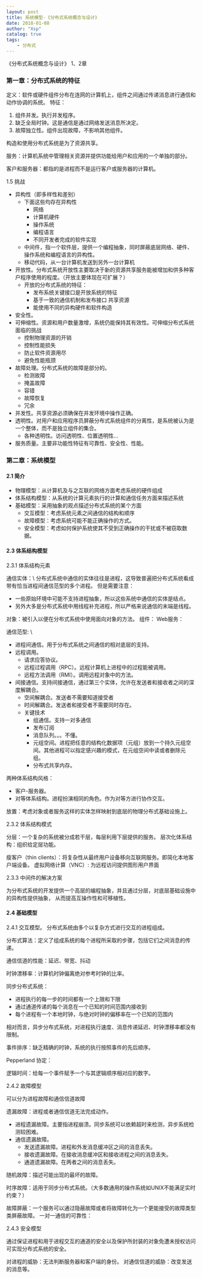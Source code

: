 ```yaml
---
layout: post
title: 系统模型-《分布式系统概念与设计》
date: 2018-01-08
author: "Xsp"
catalog: true
tags:
    - 分布式
---
```


《分布式系统概念与设计》 1、2章

### 第一章：分布式系统的特征

定义：软件或硬件组件分布在连网的计算机上，组件之间通过传递消息进行通信和动作协调的系统。
特征：
1. 组件并发。执行并发程序。
2. 缺乏全局时钟。这是通信是通过网络发送消息所决定。
3. 故障独立性。组件出现故障，不影响其他组件。

构造和使用分布式系统是为了资源共享。

服务：计算机系统中管理相关资源并提供功能给用户和应用的一个单独的部分。

客户和服务器：都指的是进程而不是运行客户或服务器的计算机。

1.5 挑战
* 异构性（即多样性和差别）
    * 下面这些均存在异构性
        * 网络
        * 计算机硬件
        * 操作系统
        * 编程语言
        * 不同开发者完成的软件实现
    * 中间件，指一个软件层，提供一个编程抽象，同时屏蔽底层网络、硬件、操作系统和编程语言的异构性。
    * 移动代码，从一台计算机发送到另外一台计算机
* 开放性。分布式系统开放性主要取决于新的资源共享服务能被增加和供多种客户程序使用的程度。（开放主要体现在可扩展？）
    * 开放的分布式系统的特征：
        * 发布系统关键接口是开放系统的特征
        * 基于一致的通信机制和发布接口 共享资源
        * 能使用不同的异构硬件和软件构造
* 安全性。
* 可伸缩性。资源和用户数量激增，系统仍能保持其有效性。可伸缩分布式系统面临的挑战
    * 控制物理资源的开销
    * 控制性能损失
    * 防止软件资源用尽
    * 避免性能瓶颈
* 故障处理。分布式系统的故障是部分的。
    * 检测故障
    * 掩盖故障
    * 容错
    * 故障恢复
    * 冗余
* 并发性。共享资源必须确保在并发环境中操作正确。
* 透明性。对用户和应用程序员屏蔽分布式系统组件的分离性，是系统被认为是一个整体，而不是独立组件的集合。
    * 各种透明性。访问透明性、位置透明性...
* 服务质量。主要非功能性特征有可靠性、安全性、性能。

### 第二章：系统模型
#### 2.1 简介

* 物理模型：从计算机及与之互联的网络方面考虑系统的硬件组成
* 体系结构模型：从系统的计算元素执行的计算和通信任务方面来描述系统
* 基础模型：采用抽象的观点描述分布式系统的某个方面
    * 交互模型：考虑系统元素之间通信的结构和顺序
    * 故障模型：考虑系统可能不能正确操作的方式。
    * 安全模型：考虑如何保护系统使其不受到正确操作的干扰或不被窃取数据。

#### 2.3 体系结构模型

2.3.1 体系结构元素

通信实体：\\
分布式系统中通信的实体往往是进程，这导致普遍把分布式系统看成带有恰当进程间通信范型的多个进程。
但是需要注意：
+ 一些原始环境中可能不支持进程抽象，所以这些系统中通信的实体是结点。
+ 另外大多是分布式系统中用线程补充进程，所以严格来说通信的末端是线程。

对象：被引入以便在分布式系统中使用面向对象的方法。
组件：
Web服务：

通信范型: \\
+ 进程间通信。用于分布式系统之间通信的相对底层的支持。
+ 远程调用。
    + 请求应答协议。
    + 远程过程调用（RPC）。远程计算机上进程中的过程能被调用。
    + 远程方法调用（RMI）。调用远程对象中的方法。
+ 间接通信。支持间接通信，通过第三个实体，允许在发送者和接收者之间的深度解耦合。
    + 空间解耦合。发送者不需要知道接受者
    + 时间解耦合。发送者和接受者不需要同时存在。
    + 关键技术
        + 组通信。支持一对多通信
        + 发布订阅
        + 消息队列。。。不懂。
        + 元组空间。进程把任意的结构化数据项（元组）放到一个持久元组空间。其他进程可以指定感兴趣的模式，在元组空间中读或者删除元组。
        + 分布式共享内存。

两种体系结构风格：
+ 客户-服务器。
+ 对等体系结构。进程扮演相同的角色。作为对等方进行协作交互。

放置：考虑对象或者服务这样的实体怎样映射到底层的物理分布式基础设施上。

2.3.2 体系结构模式

分层：一个复杂的系统被分成若干层，每层利用下层提供的服务。
层次化体系结构：组织给定层功能。

瘦客户（thin clients）：将复杂性从最终用户设备移向互联网服务。即简化本地客户端设备。
虚拟网络计算（VNC）: 为远程访问提供图形用户界面

2.3.3 中间件的解决方案

为分布式系统的开发提供一个高层的编程抽象，并且通过分层，对底层基础设施中的异构性提供抽象，
从而提高互操作性和可移植性。

#### 2.4 基础模型
2.4.1 交互模型。
分布式系统由多个以复杂方式进行交互的进程组成。

分布式算法：定义了组成系统的每个进程所采取的步骤，包括它们之间消息的传递。

通信信道的性能：延迟、带宽、抖动

时钟漂移率：计算机时钟偏离绝对参考时钟的比率。

同步分布式系统：
+ 进程执行的每一步的时间都有一个上限和下限
+ 通过通道传递的每个消息在一个已知的时间范围内接收到
+ 每个进程有一个本地时钟，与绝对时钟的偏移率在一个已知的范围内

相对而言，异步分布式系统，对进程执行速度、消息传递延迟、时钟漂移率都没有限制。

事件排序：缺乏精确的时钟，系统的执行按照事件的先后顺序。

Pepperland 协定：

逻辑时间：给每一个事件赋予一个与其逻辑顺序相对应的数字。

2.4.2 故障模型

可以分为进程故障和通信信道故障

遗漏故障：进程或者通信信道无法完成动作。
+ 进程遗漏故障。主要指进程崩溃。同步系统可以依赖超时来检测，异步系统检测较困难。
+ 通信遗漏故障。
    + 发送遗漏故障。进程和外发消息缓冲区之间的消息丢失。
    + 接收遗漏故障。在接收消息缓冲区和接收进程之间的消息丢失。
    + 通道遗漏故障。在两者之间的消息丢失。

随机故障：描述可能出现的最坏的故障。

时序故障：适用于同步分布式系统。（大多数通用的操作系统如UNIX不能满足实时约束？）

故障屏蔽：一个服务可以通过隐蔽故障或者将故障转化为一个更能接受的故障类型类屏蔽故障。
一对一通信的可靠性：

2.4.3 安全模型

通过保证进程和用于进程交互的通道的安全以及保护所封装的对象免遭未授权访问可实现分布式系统的安全。

对进程的威胁：无法判断服务器和客户端的身份。
对通信信道的威胁：改变发送的消息等。
